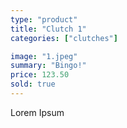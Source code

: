 ```yaml
---
type: "product"
title: "Clutch 1"
categories: ["clutches"]

image: "1.jpeg"
summary: "Bingo!"
price: 123.50
sold: true
---
```


Lorem Ipsum
